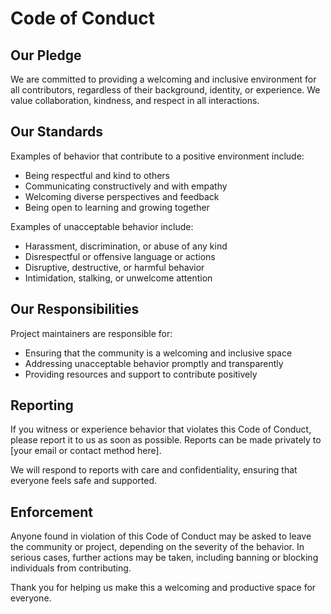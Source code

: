 # Code of Conduct

## Our Pledge

We are committed to providing a welcoming and inclusive environment for all contributors, regardless of their background, identity, or experience. We value collaboration, kindness, and respect in all interactions.

## Our Standards

Examples of behavior that contribute to a positive environment include:

- Being respectful and kind to others
- Communicating constructively and with empathy
- Welcoming diverse perspectives and feedback
- Being open to learning and growing together

Examples of unacceptable behavior include:

- Harassment, discrimination, or abuse of any kind
- Disrespectful or offensive language or actions
- Disruptive, destructive, or harmful behavior
- Intimidation, stalking, or unwelcome attention

## Our Responsibilities

Project maintainers are responsible for:

- Ensuring that the community is a welcoming and inclusive space
- Addressing unacceptable behavior promptly and transparently
- Providing resources and support to contribute positively

## Reporting

If you witness or experience behavior that violates this Code of Conduct, please report it to us as soon as possible. Reports can be made privately to [your email or contact method here].

We will respond to reports with care and confidentiality, ensuring that everyone feels safe and supported.

## Enforcement

Anyone found in violation of this Code of Conduct may be asked to leave the community or project, depending on the severity of the behavior. In serious cases, further actions may be taken, including banning or blocking individuals from contributing.

Thank you for helping us make this a welcoming and productive space for everyone.
